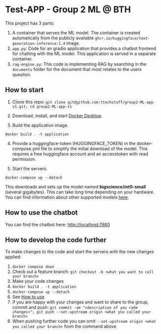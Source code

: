 # Test-APP - Group 2 ML @ BTH 

This project has 3 parts:
1. A container that serves the ML model. The container is created automatically from the publicly available ```ghcr.io/huggingface/text-generation-inference:1.4``` image.
2. ```app.py```: Code for an gradio application that provides a chatbot frontend for chatting with the ML model. This application is served in a separate container.
3. ```rag-engine.py```: This code is implementing RAG by searching in the ```documents``` folder for the document that most relates to the users quesiton.

## How to start

1. Clone this repo: ```git clone git@github.com:ttechstuff/group2-ML-app-v1.git; cd group2-ML-app-v1```

2. Download, install, and start [Docker Desktop](https://www.docker.com/products/docker-desktop/).

3. Build the application image.

```
docker build . -t application
```

4. Provide a huggingface-token (HUGGINGFACE_TOKEN) in the docker-compose.yml file to simplify the initial download of the model. This requires a free huggingface account and an accesstoken with read permission.

5. Start the servers.

```
docker-compose up --detach
```

This downloads and sets up the model named **bigscience/mt0-small** (several gigabytes). This can take long time depending on your hardware. You can find information about other supported models [here](https://huggingface.co/docs/text-generation-inference/main/en/supported_models#supported-models).

## How to use the chatbot  <span id="HowToUse"><span>

You can find the chatbot here: [http://localhost:7860](http://localhost:7860)

## How to develop the code further

To make changes to the code and start the servers with the new changes applied:
1. ```docker compose down```
2. Check out a feature branch: ```git checkout -b <what you want to call your branch>```
3. Make your code changes
4. ```docker build . -t application```
5. ```docker-compose up --detach```
6. See [How to use](#HowToUse)
7. If you are happy with your changes and want to share to the group, commit and push: ```git commit -am "<description of you code changes>"; git push --set-upstream origin <what you called your branch>```
8. When pushing further code you can omit ```--set-upstream origin <what you called your branch>``` from the command above
